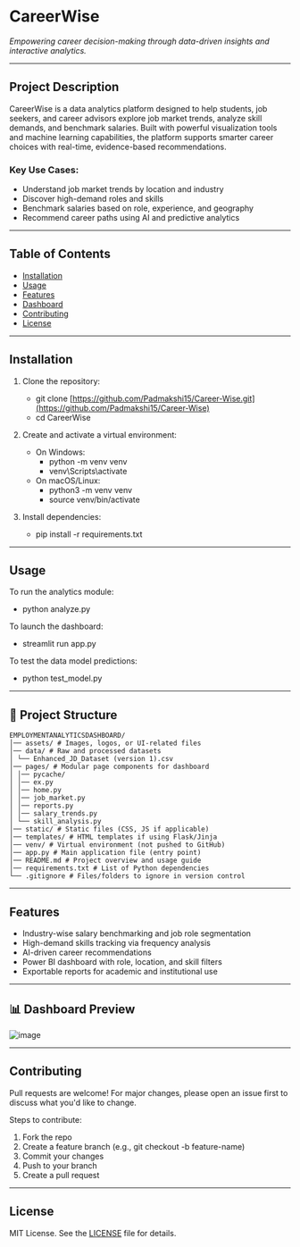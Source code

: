 # CareerWise
*Empowering career decision-making through data-driven insights and interactive analytics.*

---

## Project Description
CareerWise is a data analytics platform designed to help students, job seekers, and career advisors explore job market trends, analyze skill demands, and benchmark salaries. Built with powerful visualization tools and machine learning capabilities, the platform supports smarter career choices with real-time, evidence-based recommendations.

### Key Use Cases:
- Understand job market trends by location and industry
- Discover high-demand roles and skills
- Benchmark salaries based on role, experience, and geography
- Recommend career paths using AI and predictive analytics

---

## Table of Contents
- [Installation](#installation)
- [Usage](#usage)
- [Features](#features)
- [Dashboard](#dashboard)
- [Contributing](#contributing)
- [License](#license)

---

## Installation

1. Clone the repository:
   - git clone [https://github.com/Padmakshi15/Career-Wise.git](https://github.com/Padmakshi15/Career-Wise)
   - cd CareerWise

2. Create and activate a virtual environment:
   - On Windows:
     - python -m venv venv
     - venv\Scripts\activate
   - On macOS/Linux:
     - python3 -m venv venv
     - source venv/bin/activate

3. Install dependencies:
   - pip install -r requirements.txt

---

## Usage

To run the analytics module:
- python analyze.py

To launch the dashboard:
- streamlit run app.py

To test the data model predictions:
- python test_model.py

---

## 📁 Project Structure

```
EMPLOYMENTANALYTICSDASHBOARD/
│── assets/ # Images, logos, or UI-related files
│── data/ # Raw and processed datasets
│ └── Enhanced_JD_Dataset (version 1).csv
│── pages/ # Modular page components for dashboard
│ │── pycache/
│ │── ex.py
│ │── home.py
│ │── job_market.py
│ │── reports.py
│ │── salary_trends.py
│ └── skill_analysis.py
│── static/ # Static files (CSS, JS if applicable)
│── templates/ # HTML templates if using Flask/Jinja
│── venv/ # Virtual environment (not pushed to GitHub)
│── app.py # Main application file (entry point)
│── README.md # Project overview and usage guide
│── requirements.txt # List of Python dependencies
└── .gitignore # Files/folders to ignore in version control
```

---

## Features

- Industry-wise salary benchmarking and job role segmentation
- High-demand skills tracking via frequency analysis
- AI-driven career recommendations
- Power BI dashboard with role, location, and skill filters
- Exportable reports for academic and institutional use

---

## 📊 Dashboard Preview

![image](https://github.com/user-attachments/assets/89815dcb-ac76-44b7-bb76-7e9879c3e0a8)


---

## Contributing

Pull requests are welcome! For major changes, please open an issue first to discuss what you'd like to change.

Steps to contribute:
1. Fork the repo  
2. Create a feature branch (e.g., git checkout -b feature-name)  
3. Commit your changes  
4. Push to your branch  
5. Create a pull request

---

## License

MIT License. See the [LICENSE](LICENSE) file for details.
